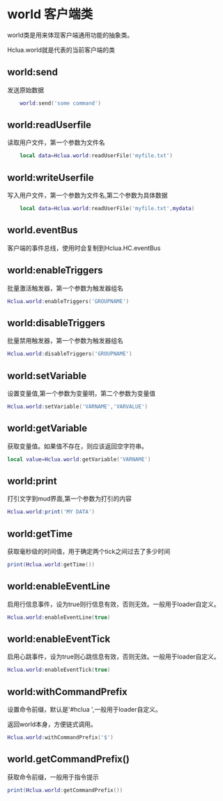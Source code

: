 # world 客户端类

world类是用来体现客户端通用功能的抽象类。

Hclua.world就是代表的当前客户端的类

## world:send

发送原始数据
```lua
    world:send('some command')
```

## world:readUserfile

读取用户文件，第一个参数为文件名
```lua
    local data=Hclua.world:readUserFile('myfile.txt')
```

## world:writeUserfile

写入用户文件，第一个参数为文件名,第二个参数为具体数据
```lua
    local data=Hclua.world:readUserFile('myfile.txt',mydata)
```

## world.eventBus

客户端的事件总线，使用时会复制到Hclua.HC.eventBus

## world:enableTriggers

批量激活触发器，第一个参数为触发器组名

```lua
Hclua.world:enableTriggers('GROUPNAME')
```

## world:disableTriggers

批量禁用触发器，第一个参数为触发器组名

```lua
Hclua.world:disableTriggers('GROUPNAME')
```

## world:setVariable
设置变量值,第一个参数为变量明，第二个参数为变量值
```lua
Hclua.world:setVariable('VARNAME','VARVALUE')
```

## world:getVariable
获取变量值。如果值不存在，则应该返回空字符串。
```lua
local value=Hclua.world:getVariable('VARNAME')
```

## world:print
打引文字到mud界面,第一个参数为打引的内容
```lua
Hclua.world:print('MY DATA')
```

## world:getTime
获取毫秒级的时间值，用于确定两个tick之间过去了多少时间
```lua
print(Hclua.world:getTime())
```

## world:enableEventLine

启用行信息事件，设为true则行信息有效，否则无效。一般用于loader自定义。
```lua
Hclua.world:enableEventLine(true)
```

## world:enableEventTick

启用心跳事件，设为true则心跳信息有效，否则无效。一般用于loader自定义。
```lua
Hclua.world:enableEventTick(true)
```

## world:withCommandPrefix

设置命令前缀，默认是'#hclua ',一般用于loader自定义。

返回world本身，方便链式调用。

```lua
Hclua.world:withCommandPrefix('$')
```

## world.getCommandPrefix()

获取命令前缀，一般用于指令提示

```lua
print(Hclua.world:getCommandPrefix())
```
